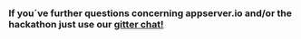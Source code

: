 ### If you´ve further questions concerning appserver.io and/or the hackathon just use our [gitter chat!](<{{ github_gitter }}>)
